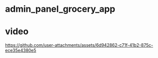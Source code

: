 # admin_panel_grocery_app

# video
https://github.com/user-attachments/assets/6d942862-c71f-41b2-875c-ece35e4380e5


